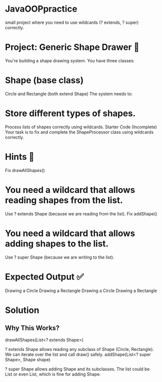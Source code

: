 # JavaOOPpractice
small project where you need to use wildcards (? extends, ? super) correctly.
# Project: Generic Shape Drawer 🎨
You're building a shape drawing system. You have three classes:

# Shape (base class)
Circle and Rectangle (both extend Shape)
The system needs to:

# Store different types of shapes.
Process lists of shapes correctly using wildcards.
Starter Code (Incomplete)
Your task is to fix and complete the ShapeProcessor class using wildcards correctly.

# Hints 🧐
Fix drawAllShapes()

# You need a wildcard that allows reading shapes from the list.
Use ? extends Shape (because we are reading from the list).
Fix addShape()

# You need a wildcard that allows adding shapes to the list.
Use ? super Shape (because we are writing to the list).
# Expected Output ✅

Drawing a Circle
Drawing a Rectangle
Drawing a Circle
Drawing a Rectangle
# Solution
## Why This Works?
drawAllShapes(List<? extends Shape>)

? extends Shape allows reading any subclass of Shape (Circle, Rectangle).
We can iterate over the list and call draw() safely.
addShape(List<? super Shape>, Shape shape)

? super Shape allows adding Shape and its subclasses.
The list could be List<Shape> or even List<Object>, which is fine for adding Shape.
